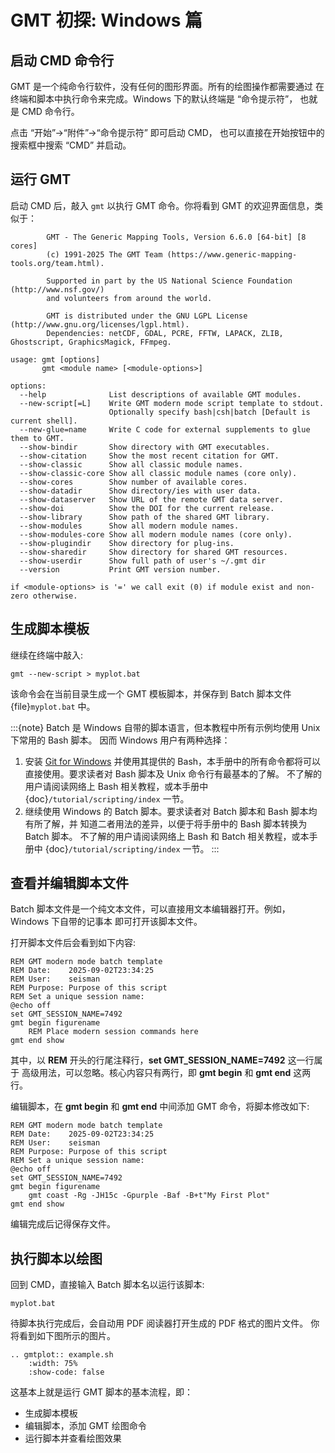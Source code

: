 # GMT 初探: Windows 篇

## 启动 CMD 命令行

GMT 是一个纯命令行软件，没有任何的图形界面。所有的绘图操作都需要通过
在终端和脚本中执行命令来完成。Windows 下的默认终端是 “命令提示符”，
也就是 CMD 命令行。

点击 “开始”→“附件”→“命令提示符” 即可启动 CMD，
也可以直接在开始按钮中的搜索框中搜索 “CMD” 并启动。

## 运行 GMT

启动 CMD 后，敲入 `gmt` 以执行 GMT 命令。你将看到 GMT 的欢迎界面信息，类似于：

```console
        GMT - The Generic Mapping Tools, Version 6.6.0 [64-bit] [8 cores]
        (c) 1991-2025 The GMT Team (https://www.generic-mapping-tools.org/team.html).

        Supported in part by the US National Science Foundation (http://www.nsf.gov/)
        and volunteers from around the world.

        GMT is distributed under the GNU LGPL License (http://www.gnu.org/licenses/lgpl.html).
        Dependencies: netCDF, GDAL, PCRE, FFTW, LAPACK, ZLIB, Ghostscript, GraphicsMagick, FFmpeg.

usage: gmt [options]
       gmt <module name> [<module-options>]

options:
  --help              List descriptions of available GMT modules.
  --new-script[=L]    Write GMT modern mode script template to stdout.
                      Optionally specify bash|csh|batch [Default is current shell].
  --new-glue=name     Write C code for external supplements to glue them to GMT.
  --show-bindir       Show directory with GMT executables.
  --show-citation     Show the most recent citation for GMT.
  --show-classic      Show all classic module names.
  --show-classic-core Show all classic module names (core only).
  --show-cores        Show number of available cores.
  --show-datadir      Show directory/ies with user data.
  --show-dataserver   Show URL of the remote GMT data server.
  --show-doi          Show the DOI for the current release.
  --show-library      Show path of the shared GMT library.
  --show-modules      Show all modern module names.
  --show-modules-core Show all modern module names (core only).
  --show-plugindir    Show directory for plug-ins.
  --show-sharedir     Show directory for shared GMT resources.
  --show-userdir      Show full path of user's ~/.gmt dir
  --version           Print GMT version number.

if <module-options> is '=' we call exit (0) if module exist and non-zero otherwise.
```

## 生成脚本模板

继续在终端中敲入:

```
gmt --new-script > myplot.bat
```

该命令会在当前目录生成一个 GMT 模板脚本，并保存到 Batch 脚本文件 {file}`myplot.bat` 中。

:::{note}
Batch 是 Windows 自带的脚本语言，但本教程中所有示例均使用 Unix 下常用的 Bash 脚本。
因而 Windows 用户有两种选择：

1. 安装 [Git for Windows](https://git-scm.com/download/win) 并使用其提供的
   Bash，本手册中的所有命令都将可以直接使用。要求读者对 Bash 脚本及 Unix 命令行有最基本的了解。
   不了解的用户请阅读网络上 Bash 相关教程，或本手册中 {doc}`/tutorial/scripting/index` 一节。
2. 继续使用 Windows 的 Batch 脚本。要求读者对 Batch 脚本和 Bash 脚本均有所了解，并
   知道二者用法的差异，以便于将手册中的 Bash 脚本转换为 Batch 脚本。
   不了解的用户请阅读网络上 Bash 和 Batch 相关教程，或本手册中
   {doc}`/tutorial/scripting/index` 一节。
:::

## 查看并编辑脚本文件

Batch 脚本文件是一个纯文本文件，可以直接用文本编辑器打开。例如，Windows 下自带的记事本
即可打开该脚本文件。

打开脚本文件后会看到如下内容:

```
REM GMT modern mode batch template
REM Date:    2025-09-02T23:34:25
REM User:    seisman
REM Purpose: Purpose of this script
REM Set a unique session name:
@echo off
set GMT_SESSION_NAME=7492
gmt begin figurename
    REM Place modern session commands here
gmt end show
```

其中，以 **REM** 开头的行尾注释行，**set GMT_SESSION_NAME=7492** 这一行属于
高级用法，可以忽略。核心内容只有两行，即 **gmt begin** 和 **gmt end** 这两行。

编辑脚本，在 **gmt begin** 和 **gmt end** 中间添加 GMT 命令，将脚本修改如下:

```
REM GMT modern mode batch template
REM Date:    2025-09-02T23:34:25
REM User:    seisman
REM Purpose: Purpose of this script
REM Set a unique session name:
@echo off
set GMT_SESSION_NAME=7492
gmt begin figurename
    gmt coast -Rg -JH15c -Gpurple -Baf -B+t"My First Plot"
gmt end show
```

编辑完成后记得保存文件。

## 执行脚本以绘图

回到 CMD，直接输入 Batch 脚本名以运行该脚本:

```
myplot.bat
```

待脚本执行完成后，会自动用 PDF 阅读器打开生成的 PDF 格式的图片文件。
你将看到如下图所示的图片。

```{eval-rst}
.. gmtplot:: example.sh
    :width: 75%
    :show-code: false
```

这基本上就是运行 GMT 脚本的基本流程，即：

- 生成脚本模板
- 编辑脚本，添加 GMT 绘图命令
- 运行脚本并查看绘图效果
